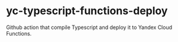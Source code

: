 # yc-typescript-functions-deploy
Github action that compile Typescript and deploy it to Yandex Cloud Functions. 
